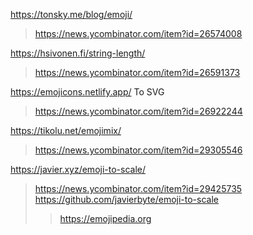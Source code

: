 https://tonsky.me/blog/emoji/
> https://news.ycombinator.com/item?id=26574008

https://hsivonen.fi/string-length/
> https://news.ycombinator.com/item?id=26591373

https://emojicons.netlify.app/ To SVG
> https://news.ycombinator.com/item?id=26922244

https://tikolu.net/emojimix/
> https://news.ycombinator.com/item?id=29305546

https://javier.xyz/emoji-to-scale/
> https://news.ycombinator.com/item?id=29425735
> https://github.com/javierbyte/emoji-to-scale
> > https://emojipedia.org

